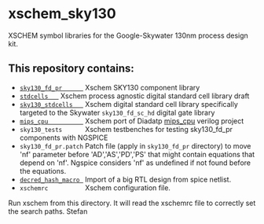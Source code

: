 # xschem_sky130
XSCHEM symbol libraries for the Google-Skywater 130nm process design kit. 
## This repository contains:

- [`sky130_fd_pr      `](https://github.com/StefanSchippers/xschem_sky130/tree/main/sky130_fd_pr) Xschem SKY130 component library
- [`stdcells   `](https://github.com/StefanSchippers/xschem_sky130/tree/main/stdcells) Xschem process agnostic digital standard cell library draft
- [`sky130_stdcells   `](https://github.com/StefanSchippers/xschem_sky130/tree/main/sky130_stdcells) Xschem digital standard cell library specifically targeted to the Skywater `sky130_fd_sc_hd` digital gate library
- [`mips_cpu          `](https://github.com/StefanSchippers/xschem_sky130/tree/main/mips_cpu) Xschem port of Diadatp [mips_cpu](https://github.com/diadatp/mips_cpu) verilog project
- `sky130_tests      ` Xschem testbenches for testing sky130_fd_pr components with NGSPICE
- `sky130_fd_pr.patch` Patch file (apply in `sky130_fd_pr` directory) to move 'nf' parameter before 'AD','AS','PD','PS' that might contain equations that depend on 'nf'. Ngspice considers 'nf' as undefined if not found before the equations.
- [`decred_hash_macro `](https://github.com/StefanSchippers/xschem_sky130/tree/main/decred_hash_macro) Import of a big RTL design from spice netlist.
- `xschemrc          ` Xschem configuration file.

Run xschem from this directory. It will read the xschemrc file to correctly set the search paths.
Stefan
